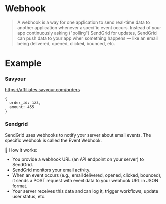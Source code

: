 # Webhook
> A webhook is a way for one application to send real-time data to another application whenever a specific event occurs. Instead of your app continuously asking ("polling") SendGrid for updates, SendGrid can push data to your app when something happens — like an email being delivered, opened, clicked, bounced, etc.

# Example

### Savyour
https://affiliates.savyour.com/orders
```
{
  order_id: 123,
  amount: 455
}
````

### Sendgrid
SendGrid uses webhooks to notify your server about email events. The specific webhook is called the Event Webhook.

🔁 How it works:
- You provide a webhook URL (an API endpoint on your server) to SendGrid.
- SendGrid monitors your email activity.
- When an event occurs (e.g., email delivered, opened, clicked, bounced), it sends a POST request with event data to your webhook URL in JSON format.
- Your server receives this data and can log it, trigger workflows, update user status, etc.
